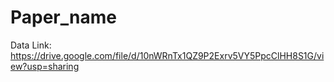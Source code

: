 # Paper_name
Data Link: https://drive.google.com/file/d/10nWRnTx1QZ9P2Exrv5VY5PpcClHH8S1G/view?usp=sharing

